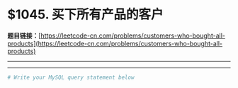 # $1045. 买下所有产品的客户

**题目链接：**[https://leetcode-cn.com/problems/customers-who-bought-all-products](https://leetcode-cn.com/problems/customers-who-bought-all-products)

---

<Cards card="leetcode_1045_customers-who-bought-all-products"></Cards>

---

```sh
# Write your MySQL query statement below
```